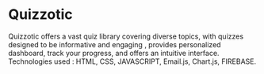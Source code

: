 # Quizzotic
 Quizzotic offers a vast quiz library covering diverse topics, with quizzes designed to be informative and engaging , provides personalized dashboard, track your progress, and offers an intuitive interface. Technologies used : HTML, CSS, JAVASCRIPT, Email.js, Chart.js, FIREBASE.
